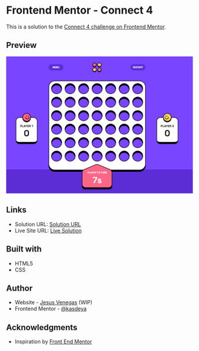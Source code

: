 # Frontend Mentor - Connect 4

This is a solution to the [Connect 4 challenge on Frontend Mentor](https://www.frontendmentor.io/challenges/connect-four-game-6G8QVH923s).

## Preview

![screenshot](./public/screenshot.png)

## Links

- Solution URL: [Solution URL](https://www.frontendmentor.io/solutions/my-ugly-solution-NnYHDx3LRq)
- Live Site URL: [Live Solution](https://connect-four-mocha.vercel.app/)

## Built with

- HTML5
- CSS

## Author

- Website - [Jesus Venegas](https://www.jesusvenegas.com) (WIP)
- Frontend Mentor - [@kasdeya](https://www.frontendmentor.io/profile/kasdeya)

## Acknowledgments

- Inspiration by [Front End Mentor](https://www.frontendmentor.io/)
